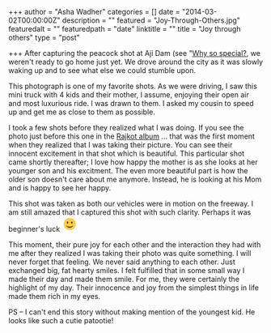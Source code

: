 +++
author = "Asha Wadher"
categories = []
date = "2014-03-02T00:00:00Z"
description = ""
featured = "Joy-Through-Others.jpg"
featuredalt = ""
featuredpath = "date"
linktitle = ""
title = "Joy through others"
type = "post"

+++
After capturing the peacock shot at Aji Dam (see "[Why so special?](/posts/why-so-special.html), we weren't ready to go home just yet. We drove around the city as it was slowly waking up and to see what else we could stumble upon.<!--more-->

This photograph is one of my favorite shots. As we were driving, I saw this mini truck with 4 kids and their mother, I assume, enjoying their open air and most luxurious ride. I was drawn to them. I asked my cousin to speed up and get me as close to them as possible.

I took a few shots before they realized what I was doing. If you see the photo just before this one in the [Rajkot album](http://twiztedmyrtle.photoshelter.com/gallery-collection/View-Gallery/C0000qSXIepKx7lw) ...
 that was the first moment when they realized that I was taking their picture. You can see their innocent excitement in that shot which is beautiful. This particular shot came shortly thereafter; I love how happy the mother is as she looks at her younger son and his excitment. The even more beautiful part is how the older son doesn't care about me anymore. Instead, he is looking at his Mom and is happy to see her happy.

This shot was taken as both our vehicles were in motion on the freeway. I am still amazed that I captured this shot with such clarity. Perhaps it was beginner's luck ![:)](/img/twiztedmyrtle/simple-smile.png)

This moment, their pure joy for each other and the interaction they had with me after they realized I was taking their photo was quite something. I will never forget that feeling. We never said anything to each other. Just exchanged big, fat hearty smiles. I felt fulfilled that in some small way I made their day and made them smile. For me, they were certainly the highlight of my day. Their innocence and joy from the simplest things in life made them rich in my eyes.

PS – I can't end this story without making mention of the youngest kid. He looks like such a cutie patootie!
